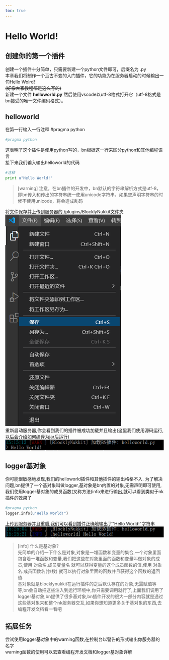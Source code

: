 ```yaml
---    
toc: true    
---    
```

# Hello World!    
## 创建你的第一个插件    
创建一个插件十分简单，只需要新建一个python文件即可，后缀名为 .py    
本章我们将制作一个亘古不变的入门插件，它的功能为在服务器启动的时候输出一句Hello Wolrd!    
~~(好像大家教程都是这么写的)~~    
新建一个文件 **helloworld.py** 然后使用vscode以utf-8格式打开它（utf-8格式是bn接受的唯一文件编码格式）。    
## helloworld    
在第一行输入一行注释 #pragma python    
```python    
#pragma python    
```    
这表明了这个插件是使用python写的，bn根据这一行来区分python和其他编程语言    
接下来我们输入输出helloworld的代码    
```python    
#注释    
print u"Hello World!"    
```    
>[warning] 注意，在bn插件的开发中，bn默认的字符串解析方式是utf-8，即bn传入和传出的字符串统一使用unicode字符串，如果您声明字符串的时候不使用unicode，将会造成乱码    
    
将文件保存并上传到服务器的./plugins/BlocklyNukkit文件夹    
![](/images/screenshot_1597994069865.png)    
重新启动服务器,你会看到我们的插件被成功加载并且输出(这里我们使用源码运行,以后会介绍如何编译为jar后运行)    
![](../../../images/screenshot_1597994185472.png)    
## logger基对象    
你可能很敏感地发现,我们的helloworld插件和其他插件的输出格格不入. 为了解决问题,bn提供了一个基对象叫做logger,基对象是bn内置的对象,无需声明即可使用,我们使用logger基对象的成员函数(又称方法)info来进行输出,就可以看到类似于nk插件的效果了    
```python    
#pragma python    
logger.info(u"Hello World!")    
```    
上传到服务器并且重启,我们可以看到插件正确地输出了"Hello World!"字符串    
![](../../../images/screenshot_1597996339154.png)    
>[info] 什么是基对象?    
> 先简单的介绍一下什么是对象,对象是一堆函数和变量的集合,一个对象里面包含着一堆函数和变量,我们把这些在对象里面的函数和变量叫做对象的成员,使用 对象名.成员变量名 就可以获得变量的这个成员函数的值,使用 对象名.成员函数名(参数) 就可以执行对象里面的函数并且获得这个函数的返回值.    
> 基对象就是blocklynukkit在运行插件的之后默认存在的对象,无需赋值等等,bn会自动把这些注入到运行环境中,你只需要调用就行了,上面我们调用了logger基对象,bn提供了很多基对象,bn插件开发的很大一部分内容就是通过这些基对象来和整个nk服务器交互,如果你想知道更多关于基对象的东西,去编程开发文档看一看吧    
    
## 拓展任务    
尝试使用logger基对象中的warning函数,在控制台以警告的形式输出你服务器的名字    
warning函数的使用可以去查看编程开发文档和logger基对象详解